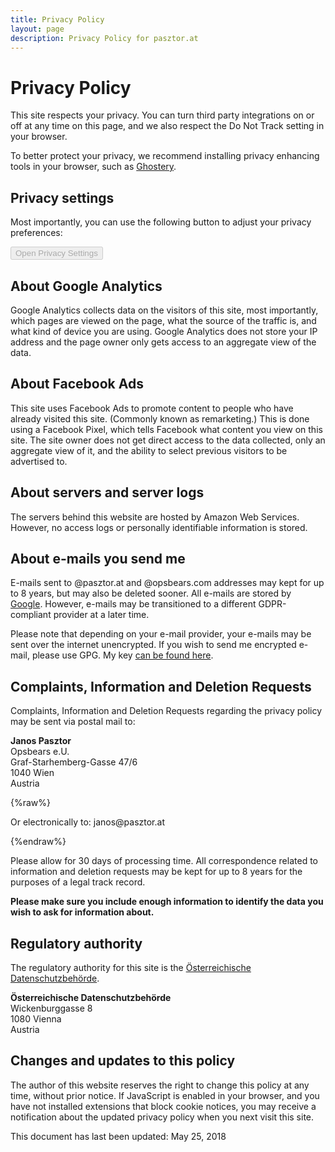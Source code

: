 ```yaml
---
title: Privacy Policy
layout: page
description: Privacy Policy for pasztor.at
---
```


# Privacy Policy

This site respects your privacy. You can turn third party integrations on or off at any time on this page, and we also
respect the Do Not Track setting in your browser.

To better protect your privacy, we recommend installing privacy enhancing tools in your browser, such as
[Ghostery](https://www.ghostery.com/).

## Privacy settings

Most importantly, you can use the following button to adjust your privacy preferences:

<button class="privacy__open" disabled>Open Privacy Settings</button>

## About Google Analytics

Google Analytics collects data on the visitors of this site, most importantly, which pages are viewed on the page, what
the source of the traffic is, and what kind of device you are using. Google Analytics does not store your IP address
and the page owner only gets access to an aggregate view of the data. 

## About Facebook Ads

This site uses Facebook Ads to promote content to people who have already visited this site. (Commonly known as
remarketing.) This is done using a Facebook Pixel, which tells Facebook what content you view on this site. The site
owner does not get direct access to the data collected, only an aggregate view of it, and the ability to select
previous visitors to be advertised to.

## About servers and server logs

The servers behind this website are hosted by Amazon Web Services. However, no access logs or personally identifiable
information is stored.

## About e-mails you send me

E-mails sent to @pasztor.at and @opsbears.com addresses may kept for up to 8 years, but may also be deleted sooner.
All e-mails are stored by [Google](https://gsuite.google.com/). However, e-mails may be transitioned to a different
GDPR-compliant provider at a later time. 

Please note that depending on your e-mail provider, your e-mails may be sent over the internet unencrypted. If you wish
to send me encrypted e-mail, please use GPG. My key [can be found here](/gpg.txt).
 
## Complaints, Information and Deletion Requests

Complaints, Information and Deletion Requests regarding the privacy policy may be sent via postal mail to:

**Janos Pasztor**<br />
Opsbears e.U.<br />
Graf-Starhemberg-Gasse 47/6<br />
1040 Wien<br />
Austria

{%raw%}
<p>Or electronically to: &#106;&#097;&#110;&#111;&#115;&#064;&#112;&#097;&#115;&#122;&#116;&#111;&#114;&#046;&#097;&#116;</p>
{%endraw%}

Please allow for 30 days of processing time. All correspondence related to information and deletion requests may be
kept for up to 8 years for the purposes of a legal track record.

**Please make sure you include enough information to identify the data you wish to ask for information about.**

## Regulatory authority

The regulatory authority for this site is the [Österreichische Datenschutzbehörde](https://www.data-protection-authority.gv.at/).

**Österreichische Datenschutzbehörde**<br />
Wickenburggasse 8<br />
1080 Vienna<br />
Austria

## Changes and updates to this policy

The author of this website reserves the right to change this policy at any time, without prior notice. If JavaScript
is enabled in your browser, and you have not installed extensions that block cookie notices, you may receive a 
notification about the updated privacy policy when you next visit this site.

This document has last been updated: May 25, 2018
